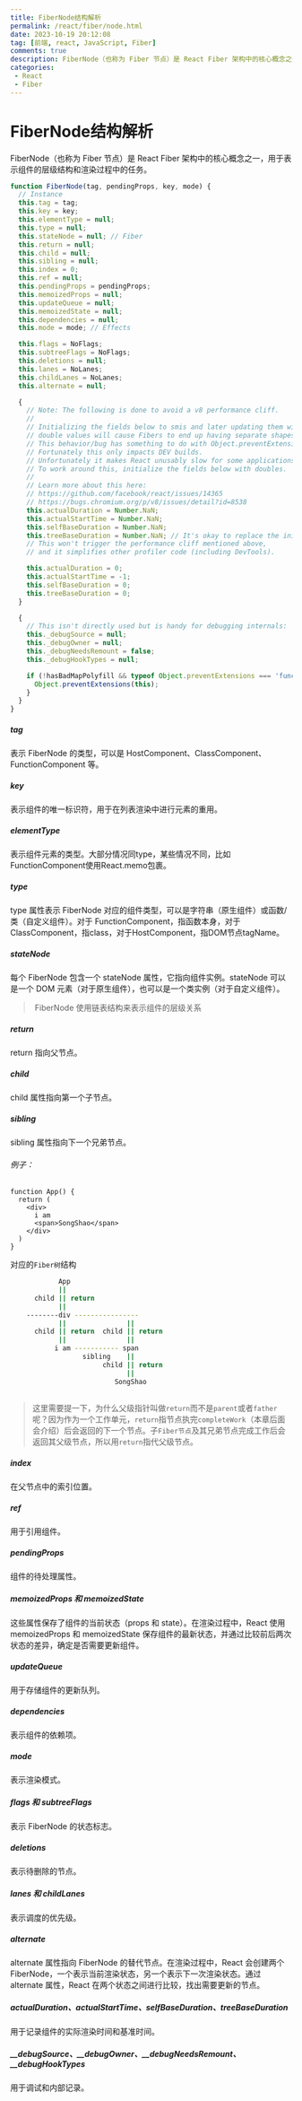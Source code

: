 ```yaml
---
title: FiberNode结构解析
permalink: /react/fiber/node.html
date: 2023-10-19 20:12:08
tag: [前端, react, JavaScript, Fiber]
comments: true
description: FiberNode（也称为 Fiber 节点）是 React Fiber 架构中的核心概念之一，用于表示组件的层级结构和渲染过程中的任务。
categories: 
 - React
 - Fiber
---
```


# FiberNode结构解析

FiberNode（也称为 Fiber 节点）是 React Fiber 架构中的核心概念之一，用于表示组件的层级结构和渲染过程中的任务。
<!-- more -->


```javascript
function FiberNode(tag, pendingProps, key, mode) {
  // Instance
  this.tag = tag;
  this.key = key;
  this.elementType = null;
  this.type = null;
  this.stateNode = null; // Fiber
  this.return = null;
  this.child = null;
  this.sibling = null;
  this.index = 0;
  this.ref = null;
  this.pendingProps = pendingProps;
  this.memoizedProps = null;
  this.updateQueue = null;
  this.memoizedState = null;
  this.dependencies = null;
  this.mode = mode; // Effects

  this.flags = NoFlags;
  this.subtreeFlags = NoFlags;
  this.deletions = null;
  this.lanes = NoLanes;
  this.childLanes = NoLanes;
  this.alternate = null;

  {
    // Note: The following is done to avoid a v8 performance cliff.
    //
    // Initializing the fields below to smis and later updating them with
    // double values will cause Fibers to end up having separate shapes.
    // This behavior/bug has something to do with Object.preventExtension().
    // Fortunately this only impacts DEV builds.
    // Unfortunately it makes React unusably slow for some applications.
    // To work around this, initialize the fields below with doubles.
    //
    // Learn more about this here:
    // https://github.com/facebook/react/issues/14365
    // https://bugs.chromium.org/p/v8/issues/detail?id=8538
    this.actualDuration = Number.NaN;
    this.actualStartTime = Number.NaN;
    this.selfBaseDuration = Number.NaN;
    this.treeBaseDuration = Number.NaN; // It's okay to replace the initial doubles with smis after initialization.
    // This won't trigger the performance cliff mentioned above,
    // and it simplifies other profiler code (including DevTools).

    this.actualDuration = 0;
    this.actualStartTime = -1;
    this.selfBaseDuration = 0;
    this.treeBaseDuration = 0;
  }

  {
    // This isn't directly used but is handy for debugging internals:
    this._debugSource = null;
    this._debugOwner = null;
    this._debugNeedsRemount = false;
    this._debugHookTypes = null;

    if (!hasBadMapPolyfill && typeof Object.preventExtensions === 'function') {
      Object.preventExtensions(this);
    }
  }
}
```

#### 

##### tag

表示 FiberNode 的类型，可以是 HostComponent、ClassComponent、FunctionComponent 等。

##### key

表示组件的唯一标识符，用于在列表渲染中进行元素的重用。

##### elementType

表示组件元素的类型。大部分情况同type，某些情况不同，比如FunctionComponent使用React.memo包裹。

##### type

type 属性表示 FiberNode 对应的组件类型，可以是字符串（原生组件）或函数/类（自定义组件）。对于 FunctionComponent，指函数本身，对于ClassComponent，指class，对于HostComponent，指DOM节点tagName。

##### stateNode

每个 FiberNode 包含一个 stateNode 属性，它指向组件实例。stateNode 可以是一个 DOM 元素（对于原生组件），也可以是一个类实例（对于自定义组件）。



> ​	FiberNode 使用链表结构来表示组件的层级关系

##### return

return 指向父节点。

#####   child

  child 属性指向第一个子节点。

##### sibling

  sibling 属性指向下一个兄弟节点。

###### 例子：

```react
function App() {
  return (
    <div>
      i am
      <span>SongShao</span>
    </div>
  )
}

```

对应的`Fiber树`结构

```sh
		    App
		    ||
	  child || return
			||
    --------div ----------------
	        ||  			 ||
	  child || return  child || return 
            ||				 ||
           i am ----------- span
                  sibling    ||
              		   child || return
              		 	     ||
              		      SongShao
       
```

> 这里需要提一下，为什么父级指针叫做`return`而不是`parent`或者`father`呢？因为作为一个工作单元，`return`指节点执完`completeWork`（本章后面会介绍）后会返回的下一个节点。子`Fiber节点`及其兄弟节点完成工作后会返回其父级节点，所以用`return`指代父级节点。

##### index

在父节点中的索引位置。

##### ref

用于引用组件。

##### pendingProps

组件的待处理属性。

##### memoizedProps 和 memoizedState

这些属性保存了组件的当前状态（props 和 state）。在渲染过程中，React 使用 memoizedProps 和 memoizedState 保存组件的最新状态，并通过比较前后两次状态的差异，确定是否需要更新组件。

##### updateQueue

用于存储组件的更新队列。

##### dependencies

表示组件的依赖项。

##### mode

表示渲染模式。

##### flags 和 subtreeFlags

表示 FiberNode 的状态标志。

##### deletions

表示待删除的节点。

##### lanes 和 childLanes

表示调度的优先级。

##### alternate

alternate 属性指向 FiberNode 的替代节点。在渲染过程中，React 会创建两个 FiberNode，一个表示当前渲染状态，另一个表示下一次渲染状态。通过 alternate 属性，React 在两个状态之间进行比较，找出需要更新的节点。

##### actualDuration、actualStartTime、selfBaseDuration、treeBaseDuration

用于记录组件的实际渲染时间和基准时间。

##### __debugSource、__debugOwner、__debugNeedsRemount、__debugHookTypes

用于调试和内部记录。